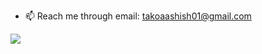 - 📫 Reach me through email: takoaashish01@gmail.com

<!---
husk82/husk82 is a ✨ special ✨ repository because its `README.md` (this file) appears on your GitHub profile.
You can click the Preview link to take a look at your changes.
--->

![](https://leetcard.jacoblin.cool/husk82?animation=false)
